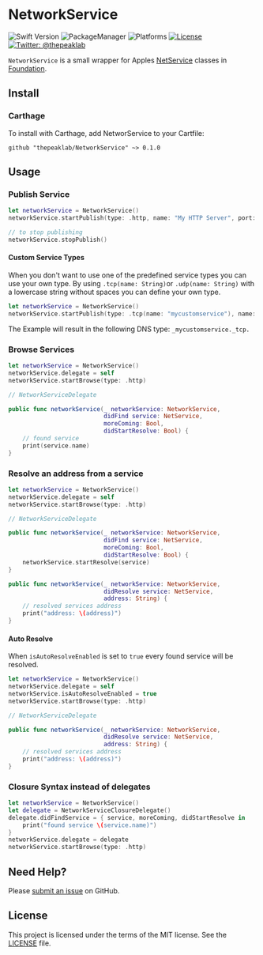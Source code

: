 # NetworkService

![Swift Version](https://img.shields.io/badge/Swift-4.1.2-orange.svg)
![PackageManager](https://img.shields.io/badge/PackageManager-Carthage|SwiftPM-brightgreen.svg?style=flat)
![Platforms](https://img.shields.io/badge/Platforms-iOS|macOS|tvOS-yellow.svg?style=flat)
[![License](https://img.shields.io/badge/License-MIT-green.svg?style=flat)](https://github.com/thepeaklab/NetworkService/blob/master/LICENSE)
[![Twitter: @thepeaklab](https://img.shields.io/badge/contact-@thepeaklab-009fee.svg?style=flat)](https://twitter.com/thepeaklab)

`NetworkService` is a small wrapper for Apples [NetService](https://developer.apple.com/documentation/foundation/netservice) classes in [Foundation](https://developer.apple.com/documentation/foundation).

## Install

### Carthage

To install with Carthage, add NetworService to your Cartfile:

```
github "thepeaklab/NetworkService" ~> 0.1.0
```

## Usage

### Publish Service

```swift
let networkService = NetworkService()
networkService.startPublish(type: .http, name: "My HTTP Server", port: 80)

// to stop publishing
networkService.stopPublish()
```

#### Custom Service Types

When you don't want to use one of the predefined service types you can use your own type.
By using `.tcp(name: String)`or `.udp(name: String)` with a lowercase string without spaces you can define your own type.

```swift
let networkService = NetworkService()
networkService.startPublish(type: .tcp(name: "mycustomservice"), name: "My Custom Service", port: 1234)
```

The Example will result in the following DNS type: `_mycustomservice._tcp.`

### Browse Services

```swift
let networkService = NetworkService()
networkService.delegate = self
networkService.startBrowse(type: .http)

// NetworkServiceDelegate

public func networkService(_ networkService: NetworkService,
                           didFind service: NetService,
                           moreComing: Bool,
                           didStartResolve: Bool) {
    // found service
    print(service.name)
}
```

### Resolve an address from a service

```swift
let networkService = NetworkService()
networkService.delegate = self
networkService.startBrowse(type: .http)

// NetworkServiceDelegate

public func networkService(_ networkService: NetworkService,
                           didFind service: NetService,
                           moreComing: Bool,
                           didStartResolve: Bool) {
    networkService.startResolve(service)
}

public func networkService(_ networkService: NetworkService,
                           didResolve service: NetService,
                           address: String) {
    // resolved services address
    print("address: \(address)")
}
```

#### Auto Resolve

When `isAutoResolveEnabled` is set to `true` every found service will be resolved.

```swift
let networkService = NetworkService()
networkService.delegate = self
networkService.isAutoResolveEnabled = true
networkService.startBrowse(type: .http)

// NetworkServiceDelegate

public func networkService(_ networkService: NetworkService,
                           didResolve service: NetService,
                           address: String) {
    // resolved services address
    print("address: \(address)")
}
```

### Closure Syntax instead of delegates

```swift
let networkService = NetworkService()
let delegate = NetworkServiceClosureDelegate()
delegate.didFindService = { service, moreComing, didStartResolve in
    print("found service \(service.name)")
}
networkService.delegate = delegate
networkService.startBrowse(type: .http)
```

## Need Help?

Please [submit an issue](https://github.com/thepeaklab/NetworkService/issues) on GitHub.

## License

This project is licensed under the terms of the MIT license. See the [LICENSE](LICENSE) file.